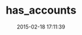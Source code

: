---
layout: post
title:  "has_accounts"
repo:   "huerlisi/has_accounts"
date:   2015-02-18 17:11:39
gemurl: https://github.com/huerlisi/has_accounts
---